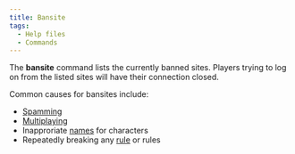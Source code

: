 ```yaml
---
title: Bansite
tags:
  - Help files
  - Commands
---
```

The **bansite** command lists the currently banned sites. Players trying
to log on from the listed sites will have their connection closed.

Common causes for bansites include:

- [Spamming](Rules_Spam "wikilink")
- [Multiplaying](Rules_Accounts "wikilink")
- Inapproriate [names](Rules_Names "wikilink") for characters
- Repeatedly breaking any [rule](Rules "wikilink") or rules
 